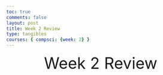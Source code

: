 ```yaml
---
toc: true
comments: false
layout: post
title: Week 2 Review
type: tangibles
courses: { compsci: {week: 2} }
---
```


<div align="center" style="font-size: 3em;">Week 2 Review</div>


